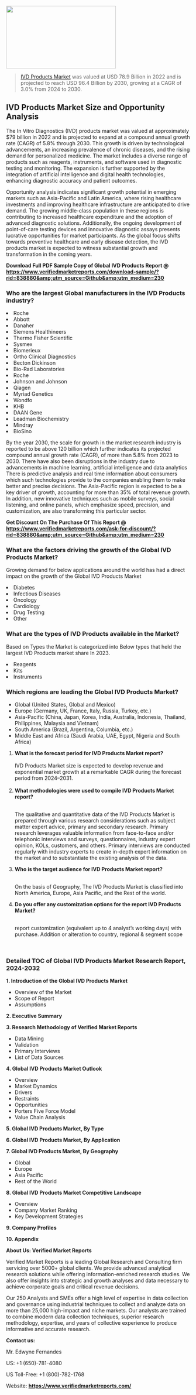 <img src="https://ffe5etoiles.com/wp-content/uploads/2024/12/MST1-300x171.png" alt="" width="300" height="171" class="alignnone size-medium wp-image-20088" /><blockquote><p><p><a href="https://www.verifiedmarketreports.com/download-sample/?rid=838880&utm_source=Github&utm_medium=230" target="_blank">IVD Products Market</a> was valued at USD 78.9 Billion in 2022 and is projected to reach USD 96.4 Billion by 2030, growing at a CAGR of 3.0% from 2024 to 2030.</p></blockquote><p><h2>IVD Products Market Size and Opportunity Analysis</h2><p>The In Vitro Diagnostics (IVD) products market was valued at approximately $79 billion in 2022 and is projected to expand at a compound annual growth rate (CAGR) of 5.8% through 2030. This growth is driven by technological advancements, an increasing prevalence of chronic diseases, and the rising demand for personalized medicine. The market includes a diverse range of products such as reagents, instruments, and software used in diagnostic testing and monitoring. The expansion is further supported by the integration of artificial intelligence and digital health technologies, enhancing diagnostic accuracy and patient outcomes.</p><p>Opportunity analysis indicates significant growth potential in emerging markets such as Asia-Pacific and Latin America, where rising healthcare investments and improving healthcare infrastructure are anticipated to drive demand. The growing middle-class population in these regions is contributing to increased healthcare expenditure and the adoption of advanced diagnostic solutions. Additionally, the ongoing development of point-of-care testing devices and innovative diagnostic assays presents lucrative opportunities for market participants. As the global focus shifts towards preventive healthcare and early disease detection, the IVD products market is expected to witness substantial growth and transformation in the coming years.</p></p><p class=""><strong>Download Full PDF Sample Copy of Global IVD Products Report @ <a href="https://www.verifiedmarketreports.com/download-sample/?rid=838880&amp;utm_source=Github&amp;utm_medium=230" target="_blank">https://www.verifiedmarketreports.com/download-sample/?rid=838880&amp;utm_source=Github&amp;utm_medium=230</a></strong></p><h3 id="" class="">Who are the largest Global manufacturers in the IVD Products industry?</h3><p><li>Roche</li><li> Abbott</li><li> Danaher</li><li> Siemens Healthineers</li><li> Thermo Fisher Scientific</li><li> Sysmex</li><li> Biomerieux</li><li> Ortho Clinical Diagnostics</li><li> Becton Dickinson</li><li> Bio-Rad Laboratories</li><li> Roche</li><li> Johnson and Johnson</li><li> Qiagen</li><li> Myriad Genetics</li><li> Wondfo</li><li> KHB</li><li> DAAN Gene</li><li> Leadman Biochemistry</li><li> Mindray</li><li> BioSino</li></p><div class=""><div class="" dir="" data-message-author-role="" data-message-id="" data-message-model-slug=""><div class=""><div class=""><div class=""><div class="" dir="" data-message-author-role="" data-message-id="" data-message-model-slug=""><div class=""><div class=""><p>By the year 2030, the scale for growth in the market research industry is reported to be above 120 billion which further indicates its projected compound annual growth rate (CAGR), of more than 5.8% from 2023 to 2030. There have also been disruptions in the industry due to advancements in machine learning, artificial intelligence and data analytics There is predictive analysis and real time information about consumers which such technologies provide to the companies enabling them to make better and precise decisions. The Asia-Pacific region is expected to be a key driver of growth, accounting for more than 35% of total revenue growth. In addition, new innovative techniques such as mobile surveys, social listening, and online panels, which emphasize speed, precision, and customization, are also transforming this particular sector.</p><p><strong>Get Discount On The Purchase Of This Report @&nbsp; <a href="https://www.verifiedmarketreports.com/ask-for-discount/?rid=838880&amp;utm_source=Github&amp;utm_medium=230" target="_blank">https://www.verifiedmarketreports.com/ask-for-discount/?rid=838880&amp;utm_source=Github&amp;utm_medium=230</a></strong></p></div></div></div></div></div></div></div></div><h3 id="" class="">What are the factors driving the growth of the Global IVD Products Market?</h3><p id="" class="">Growing demand for below applications around the world has had a direct impact on the growth of the Global IVD Products Market</p><p id="" class=""><li>Diabetes</li><li> Infectious Diseases</li><li> Oncology</li><li> Cardiology</li><li> Drug Testing</li><li> Other</li></p><h3 id="" class="">What are the types of IVD Products available in the Market?</h3><p id="" class="">Based on Types the Market is categorized into Below types that held the largest IVD Products market share In 2023.</p><p id="" class=""><li>Reagents</li><li> Kits</li><li> Instruments</li></p><h3 id="" class="">Which regions are leading the Global IVD Products Market?</h3><ul><li>Global (United States, Global and Mexico)</li><li>Europe (Germany, UK, France, Italy, Russia, Turkey, etc.)</li><li>Asia-Pacific (China, Japan, Korea, India, Australia, Indonesia, Thailand, Philippines, Malaysia and Vietnam)</li><li>South America (Brazil, Argentina, Columbia, etc.)</li><li>Middle East and Africa (Saudi Arabia, UAE, Egypt, Nigeria and South Africa)</li></ul><p><ol><li><strong>What is the forecast period for IVD Products Market report?<br /></strong><br /><span data-sheets-root="1" data-sheets-value="{&quot;1&quot;:2,&quot;2&quot;:&quot;XXXX size is expected to develop revenue and exponential market growth at a remarkable CAGR during the forecast period from 2024&ndash;2030.&quot;}" data-sheets-userformat="{&quot;2&quot;:12674,&quot;4&quot;:{&quot;1&quot;:2,&quot;2&quot;:16776960},&quot;10&quot;:2,&quot;11&quot;:0,&quot;15&quot;:&quot;Arial&quot;,&quot;16&quot;:12}">IVD Products Market size is expected to develop revenue and exponential market growth at a remarkable CAGR during the forecast period from 2024&ndash;2031.</span><br /><br /></li><li><strong>What methodologies were used to compile IVD Products Market report?<br /><br /></strong><p>The qualitative and quantitative data of the&nbsp;IVD Products Market is prepared through various research considerations such as subject matter expert advice, primary and secondary research. Primary research leverages valuable information from face-to-face and/or telephonic interviews and surveys, questionnaires, industry expert opinion, KOLs, customers, and others. Primary interviews are conducted regularly with industry experts to create in-depth expert information on the market and to substantiate the existing analysis of the data.&nbsp;</p></li><li><strong>Who is the target audience for IVD Products Market report?<br /><br /></strong><p>On the basis of Geography, The&nbsp;IVD Products Market is classified into North America, Europe, Asia Pacific, and the Rest of the world.</p></li><li><strong>Do you offer any customization options for the report IVD Products Market?<br /><br /></strong><p>report customization (equivalent up to 4 analyst&rsquo;s working days) with purchase. Addition or alteration to country, regional &amp; segment scope</p><p>&nbsp;</p></li></ol></p><h3 id="" class="">Detailed TOC of Global IVD Products Market Research Report, 2024-2032</h3><p id="" class=""><strong>1. Introduction of the Global IVD Products Market</strong></p><ul><li>Overview of the Market</li><li>Scope of Report</li><li>Assumptions</li></ul><p id="" class=""><strong>2. Executive Summary</strong></p><p id="" class=""><strong>3. Research Methodology of&nbsp;Verified Market Reports</strong></p><ul><li>Data Mining</li><li>Validation</li><li>Primary Interviews</li><li>List of Data Sources</li></ul><p id="" class=""><strong>4. Global IVD Products Market Outlook</strong></p><ul><li>Overview</li><li>Market Dynamics</li><li>Drivers</li><li>Restraints</li><li>Opportunities</li><li>Porters Five Force Model</li><li>Value Chain Analysis</li></ul><p id="" class=""><strong>5. Global IVD Products Market, By&nbsp;Type</strong></p><p id="" class=""><strong>6. Global IVD Products Market, By Application</strong></p><p id="" class=""><strong>7. Global IVD Products Market, By Geography</strong></p><ul><li>Global</li><li>Europe</li><li>Asia Pacific</li><li>Rest of the World</li></ul><p id="" class=""><strong>8. Global IVD Products Market Competitive Landscape</strong></p><ul><li>Overview</li><li>Company Market Ranking</li><li>Key Development Strategies</li></ul><p id="" class=""><strong>9. Company Profiles</strong></p><p id="" class=""><strong>10. Appendix</strong></p><p id="" class=""><strong>About Us: Verified Market Reports</strong></p><p id="" class="">Verified Market Reports is a leading Global Research and Consulting firm servicing over 5000+ global clients. We provide advanced analytical research solutions while offering information-enriched research studies. We also offer insights into strategic and growth analyses and data necessary to achieve corporate goals and critical revenue decisions.</p><p id="" class="">Our 250 Analysts and SMEs offer a high level of expertise in data collection and governance using industrial techniques to collect and analyze data on more than 25,000 high-impact and niche markets. Our analysts are trained to combine modern data collection techniques, superior research methodology, expertise, and years of collective experience to produce informative and accurate research.</p><p id="" class=""><strong>Contact us:</strong></p><p id="" class="">Mr. Edwyne Fernandes</p><p id="" class="">US: +1 (650)-781-4080</p><p id="" class="">US Toll-Free: +1 (800)-782-1768</p><p id="" class="">Website: <a target="" data-test-app-aware-link=""><strong>https://www.verifiedmarketreports.com/</strong></a></p>
